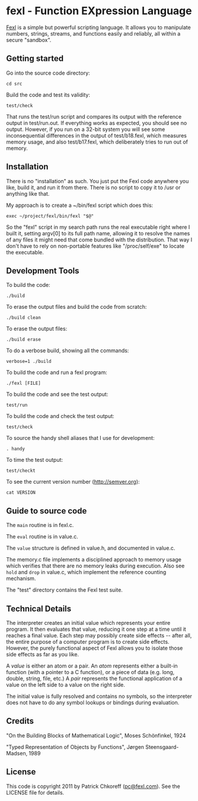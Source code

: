 fexl - Function EXpression Language
===================================

[Fexl](http://fexl.com) is a simple but powerful scripting language.  It allows
you to manipulate numbers, strings, streams, and functions easily and reliably,
all within a secure "sandbox".

Getting started
---------------

Go into the source code directory:

	cd src

Build the code and test its validity:

	test/check

That runs the test/run script and compares its output with the reference output
in test/run.out.  If everything works as expected, you should see no output.
However, if you run on a 32-bit system you will see some inconsequential
differences in the output of test/b18.fexl, which measures memory usage, and
also test/b17.fexl, which deliberately tries to run out of memory.

Installation
------------

There is no "installation" as such.  You just put the Fexl code anywhere you
like, build it, and run it from there.  There is no script to copy it to /usr
or anything like that.

My approach is to create a ~/bin/fexl script which does this:

	exec ~/project/fexl/bin/fexl "$@"

So the "fexl" script in my search path runs the real executable right where I
built it, setting argv[0] to its full path name, allowing it to resolve the
names of any files it might need that come bundled with the distribution.  That
way I don't have to rely on non-portable features like "/proc/self/exe" to
locate the executable.

Development Tools
-----------------

To build the code:

	./build

To erase the output files and build the code from scratch:

	./build clean

To erase the output files:

	./build erase

To do a verbose build, showing all the commands:

	verbose=1 ./build

To build the code and run a fexl program:

	./fexl [FILE]

To build the code and see the test output:

	test/run

To build the code and check the test output:

	test/check

To source the handy shell aliases that I use for development:

	. handy

To time the test output:

	test/checkt

To see the current version number (http://semver.org):

	cat VERSION

Guide to source code
--------------------

The `main` routine is in fexl.c.

The `eval` routine is in value.c.

The `value` structure is defined in value.h, and documented in value.c.

The memory.c file implements a disciplined approach to memory usage which
verifies that there are no memory leaks during execution.  Also see `hold`
and `drop` in value.c, which implement the reference counting mechanism.

The "test" directory contains the Fexl test suite.

Technical Details
-----------------

The interpreter creates an initial value which represents your entire program.
It then evaluates that value, reducing it one step at a time until it reaches a
final value.  Each step may possibly create side effects -- after all, the
entire purpose of a computer program is to create side effects.  However, the
purely functional aspect of Fexl allows you to isolate those side effects as
far as you like.

A *value* is either an atom or a pair.  An *atom* represents either a built-in
function (with a pointer to a C function), or a piece of data (e.g. long,
double, string, file, etc.)  A *pair* represents the functional application of
a value on the left side to a value on the right side.

The initial value is fully resolved and contains no symbols, so the interpreter
does not have to do any symbol lookups or bindings during evaluation.

Credits
-------

"On the Building Blocks of Mathematical Logic", Moses Schönfinkel, 1924

"Typed Representation of Objects by Functions", Jørgen Steensgaard-Madsen, 1989

License
-------
This code is copyright 2011 by Patrick Chkoreff (pc@fexl.com).
See the LICENSE file for details.
